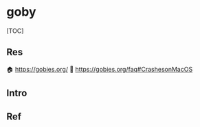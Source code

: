 # goby

[TOC]



## Res
🏠 https://gobies.org/
📂 https://gobies.org/faq#CrashesonMacOS


## Intro


## Ref

